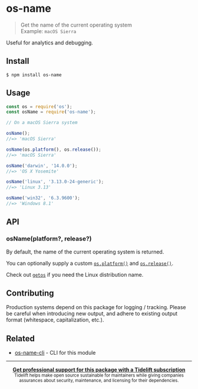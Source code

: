 # os-name

> Get the name of the current operating system\
> Example: `macOS Sierra`

Useful for analytics and debugging.

## Install

```
$ npm install os-name
```

## Usage

```js
const os = require('os');
const osName = require('os-name');

// On a macOS Sierra system

osName();
//=> 'macOS Sierra'

osName(os.platform(), os.release());
//=> 'macOS Sierra'

osName('darwin', '14.0.0');
//=> 'OS X Yosemite'

osName('linux', '3.13.0-24-generic');
//=> 'Linux 3.13'

osName('win32', '6.3.9600');
//=> 'Windows 8.1'
```

## API

### osName(platform?, release?)

By default, the name of the current operating system is returned.

You can optionally supply a custom [`os.platform()`](https://nodejs.org/api/os.html#os_os_platform) and [`os.release()`](https://nodejs.org/api/os.html#os_os_release).

Check out [`getos`](https://github.com/wblankenship/getos) if you need the Linux distribution name.

## Contributing

Production systems depend on this package for logging / tracking. Please be careful when introducing new output, and adhere to existing output format (whitespace, capitalization, etc.).

## Related

- [os-name-cli](https://github.com/sindresorhus/os-name-cli) - CLI for this module

---

<div align="center">
	<b>
		<a href="https://tidelift.com/subscription/pkg/npm-os-name?utm_source=npm-os-name&utm_medium=referral&utm_campaign=readme">Get professional support for this package with a Tidelift subscription</a>
	</b>
	<br>
	<sub>
		Tidelift helps make open source sustainable for maintainers while giving companies<br>assurances about security, maintenance, and licensing for their dependencies.
	</sub>
</div>
